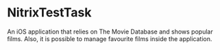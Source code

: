 # NitrixTestTask

An iOS application that relies on The Movie Database and shows popular films. Also, it is possible to manage favourite films inside the application.
